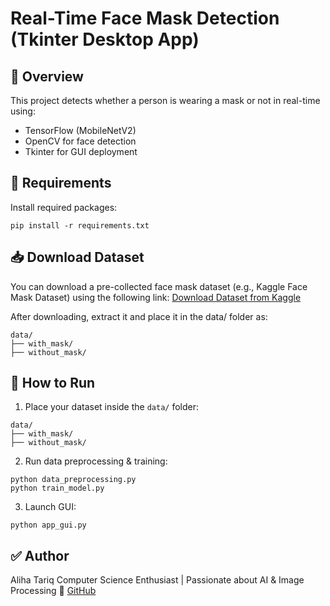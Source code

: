 # Real-Time Face Mask Detection (Tkinter Desktop App)

## 📌 Overview
This project detects whether a person is wearing a mask or not in real-time using:
- TensorFlow (MobileNetV2)
- OpenCV for face detection
- Tkinter for GUI deployment

## 🧰 Requirements
Install required packages:

```
pip install -r requirements.txt
```
## 📥 Download Dataset
You can download a pre-collected face mask dataset (e.g., Kaggle Face Mask Dataset) using the following link:
[Download Dataset from Kaggle](https://www.kaggle.com/datasets/omkargurav/face-mask-dataset)

After downloading, extract it and place it in the data/ folder as:
```
data/
├── with_mask/
├── without_mask/
```

## 🚀 How to Run

1. Place your dataset inside the `data/` folder:
```
data/
├── with_mask/
├── without_mask/
```

2. Run data preprocessing & training:
```
python data_preprocessing.py
python train_model.py
```

3. Launch GUI:
```
python app_gui.py
```

## ✅ Author
Aliha Tariq
Computer Science Enthusiast | Passionate about AI & Image Processing
🔗 [GitHub](https://github.com/ALIHATARIQ01)

